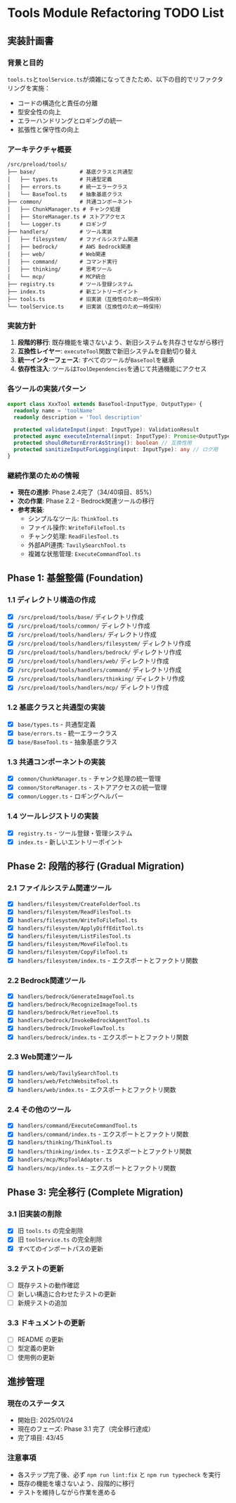 # Tools Module Refactoring TODO List

## 実装計画書

### 背景と目的

`tools.ts`と`toolService.ts`が煩雑になってきたため、以下の目的でリファクタリングを実施：

- コードの構造化と責任の分離
- 型安全性の向上
- エラーハンドリングとロギングの統一
- 拡張性と保守性の向上

### アーキテクチャ概要

```
/src/preload/tools/
├── base/              # 基底クラスと共通型
│   ├── types.ts       # 共通型定義
│   ├── errors.ts      # 統一エラークラス
│   └── BaseTool.ts    # 抽象基底クラス
├── common/            # 共通コンポーネント
│   ├── ChunkManager.ts # チャンク処理
│   ├── StoreManager.ts # ストアアクセス
│   └── Logger.ts      # ロギング
├── handlers/          # ツール実装
│   ├── filesystem/    # ファイルシステム関連
│   ├── bedrock/       # AWS Bedrock関連
│   ├── web/           # Web関連
│   ├── command/       # コマンド実行
│   ├── thinking/      # 思考ツール
│   └── mcp/           # MCP統合
├── registry.ts        # ツール登録システム
├── index.ts           # 新エントリーポイント
├── tools.ts           # 旧実装（互換性のため一時保持）
└── toolService.ts     # 旧実装（互換性のため一時保持）
```

### 実装方針

1. **段階的移行**: 既存機能を壊さないよう、新旧システムを共存させながら移行
2. **互換性レイヤー**: `executeTool`関数で新旧システムを自動切り替え
3. **統一インターフェース**: すべてのツールが`BaseTool`を継承
4. **依存性注入**: ツールは`ToolDependencies`を通じて共通機能にアクセス

### 各ツールの実装パターン

```typescript
export class XxxTool extends BaseTool<InputType, OutputType> {
  readonly name = 'toolName'
  readonly description = 'Tool description'

  protected validateInput(input: InputType): ValidationResult
  protected async executeInternal(input: InputType): Promise<OutputType>
  protected shouldReturnErrorAsString(): boolean // 互換性用
  protected sanitizeInputForLogging(input: InputType): any // ログ用
}
```

### 継続作業のための情報

- **現在の進捗**: Phase 2.4完了（34/40項目、85%）
- **次の作業**: Phase 2.2 - Bedrock関連ツールの移行
- **参考実装**:
  - シンプルなツール: `ThinkTool.ts`
  - ファイル操作: `WriteToFileTool.ts`
  - チャンク処理: `ReadFilesTool.ts`
  - 外部API連携: `TavilySearchTool.ts`
  - 複雑な状態管理: `ExecuteCommandTool.ts`

## Phase 1: 基盤整備 (Foundation)

### 1.1 ディレクトリ構造の作成

- [x] `/src/preload/tools/base/` ディレクトリ作成
- [x] `/src/preload/tools/common/` ディレクトリ作成
- [x] `/src/preload/tools/handlers/` ディレクトリ作成
- [x] `/src/preload/tools/handlers/filesystem/` ディレクトリ作成
- [x] `/src/preload/tools/handlers/bedrock/` ディレクトリ作成
- [x] `/src/preload/tools/handlers/web/` ディレクトリ作成
- [x] `/src/preload/tools/handlers/command/` ディレクトリ作成
- [x] `/src/preload/tools/handlers/thinking/` ディレクトリ作成
- [x] `/src/preload/tools/handlers/mcp/` ディレクトリ作成

### 1.2 基底クラスと共通型の実装

- [x] `base/types.ts` - 共通型定義
- [x] `base/errors.ts` - 統一エラークラス
- [x] `base/BaseTool.ts` - 抽象基底クラス

### 1.3 共通コンポーネントの実装

- [x] `common/ChunkManager.ts` - チャンク処理の統一管理
- [x] `common/StoreManager.ts` - ストアアクセスの統一管理
- [x] `common/Logger.ts` - ロギングヘルパー

### 1.4 ツールレジストリの実装

- [x] `registry.ts` - ツール登録・管理システム
- [x] `index.ts` - 新しいエントリーポイント

## Phase 2: 段階的移行 (Gradual Migration)

### 2.1 ファイルシステム関連ツール

- [x] `handlers/filesystem/CreateFolderTool.ts`
- [x] `handlers/filesystem/ReadFilesTool.ts`
- [x] `handlers/filesystem/WriteToFileTool.ts`
- [x] `handlers/filesystem/ApplyDiffEditTool.ts`
- [x] `handlers/filesystem/ListFilesTool.ts`
- [x] `handlers/filesystem/MoveFileTool.ts`
- [x] `handlers/filesystem/CopyFileTool.ts`
- [x] `handlers/filesystem/index.ts` - エクスポートとファクトリ関数

### 2.2 Bedrock関連ツール

- [x] `handlers/bedrock/GenerateImageTool.ts`
- [x] `handlers/bedrock/RecognizeImageTool.ts`
- [x] `handlers/bedrock/RetrieveTool.ts`
- [x] `handlers/bedrock/InvokeBedrockAgentTool.ts`
- [x] `handlers/bedrock/InvokeFlowTool.ts`
- [x] `handlers/bedrock/index.ts` - エクスポートとファクトリ関数

### 2.3 Web関連ツール

- [x] `handlers/web/TavilySearchTool.ts`
- [x] `handlers/web/FetchWebsiteTool.ts`
- [x] `handlers/web/index.ts` - エクスポートとファクトリ関数

### 2.4 その他のツール

- [x] `handlers/command/ExecuteCommandTool.ts`
- [x] `handlers/command/index.ts` - エクスポートとファクトリ関数
- [x] `handlers/thinking/ThinkTool.ts`
- [x] `handlers/thinking/index.ts` - エクスポートとファクトリ関数
- [x] `handlers/mcp/McpToolAdapter.ts`
- [x] `handlers/mcp/index.ts` - エクスポートとファクトリ関数

## Phase 3: 完全移行 (Complete Migration)

### 3.1 旧実装の削除

- [x] 旧 `tools.ts` の完全削除
- [x] 旧 `toolService.ts` の完全削除
- [x] すべてのインポートパスの更新

### 3.2 テストの更新

- [ ] 既存テストの動作確認
- [ ] 新しい構造に合わせたテストの更新
- [ ] 新規テストの追加

### 3.3 ドキュメントの更新

- [ ] README の更新
- [ ] 型定義の更新
- [ ] 使用例の更新

## 進捗管理

### 現在のステータス

- 開始日: 2025/01/24
- 現在のフェーズ: Phase 3.1 完了（完全移行達成）
- 完了項目: 43/45

### 注意事項

- 各ステップ完了後、必ず `npm run lint:fix` と `npm run typecheck` を実行
- 既存の機能を壊さないよう、段階的に移行
- テストを維持しながら作業を進める
